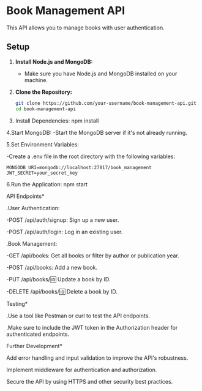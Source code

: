 # Book Management API

This API allows you to manage books with user authentication.

## Setup

1. **Install Node.js and MongoDB:**
   - Make sure you have Node.js and MongoDB installed on your machine.

2. **Clone the Repository:**
   ```bash
   git clone https://github.com/your-username/book-management-api.git
   cd book-management-api
 3. Install Dependencies:
     npm install
    
 4.Start MongoDB:
   -Start the MongoDB server if it's not already running.
   
 5.Set Environment Variables:
 
   -Create a .env file in the root directory with the following variables:
   
    MONGODB_URI=mongodb://localhost:27017/book_management
    JWT_SECRET=your_secret_key
    
 6.Run the Application:
    npm start
    
API Endpoints*

.User Authentication:

-POST /api/auth/signup: Sign up a new user.

-POST /api/auth/login: Log in an existing user.

.Book Management:

-GET /api/books: Get all books or filter by author or publication year.

-POST /api/books: Add a new book.

-PUT /api/books/:id: Update a book by ID.

-DELETE /api/books/:id: Delete a book by ID.

Testing*

.Use a tool like Postman or curl to test the API endpoints.

.Make sure to include the JWT token in the Authorization header for authenticated endpoints.

Further Development*

Add error handling and input validation to improve the API's robustness.

Implement middleware for authentication and authorization.

Secure the API by using HTTPS and other security best practices.
